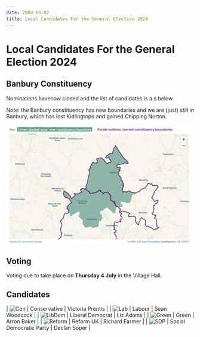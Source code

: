 ```yaml
---
date: 2004-06-07
title: Local Candidates For the General Election 2024
---
```

<style>
table img {height: 2.5em}
</style>

# Local Candidates For the General Election 2024


## Banbury Constituency

Nominations havenow closed and the list of candidates is a s below.

Note: the Banbury constituency has new boundaries and we are (just) still in Banbury, which has lost Kidlingtopn and gained Chipping Norton.

![map](banbury2024.gif)

## Voting

Voting due to take place on **Thursday 4 July** in the Village Hall.


## Candidates


| ![Con](https://static.files.bbci.co.uk/elections/images/uk2024general/logos/conservative.svg) |    Conservative | Victoria Prentis |
| ![Lab](https://static.files.bbci.co.uk/elections/images/uk2024general/logos/labour.svg) |    Labour | Sean Woodcock |
| ![LibDem](https://static.files.bbci.co.uk/elections/images/uk2024general/logos/liberal_democrat.svg) |     Liberal Democrat | Liz Adams |
| ![Green](https://static.files.bbci.co.uk/elections/images/uk2024general/logos/green.svg) |    Green | Arron Baker |
| ![Reform](https://static.files.bbci.co.uk/elections/images/uk2024general/logos/reformuk.svg) |    Reform UK | Richard Farmer |
| ![SDP](https://static.files.bbci.co.uk/elections/images/uk2024general/logos/sdp.svg) |    Social Democratic Party | Declan Soper |

